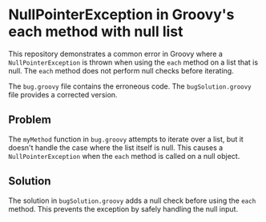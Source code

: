 # NullPointerException in Groovy's each method with null list

This repository demonstrates a common error in Groovy where a `NullPointerException` is thrown when using the `each` method on a list that is null.  The `each` method does not perform null checks before iterating.

The `bug.groovy` file contains the erroneous code. The `bugSolution.groovy` file provides a corrected version.

## Problem

The `myMethod` function in `bug.groovy` attempts to iterate over a list, but it doesn't handle the case where the list itself is null. This causes a `NullPointerException` when the `each` method is called on a null object.

## Solution

The solution in `bugSolution.groovy` adds a null check before using the `each` method. This prevents the exception by safely handling the null input.